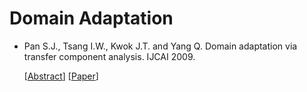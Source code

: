 # Domain Adaptation

- Pan S.J., Tsang I.W., Kwok J.T. and Yang Q. Domain adaptation via transfer component analysis. IJCAI 2009.

  [[Abstract](https://ieeexplore.ieee.org/abstract/document/5640675/)]
  [[Paper](http://www.cs.ust.hk/~jamesk/papers/ijcai09.pdf)]
